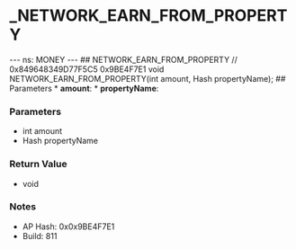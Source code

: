 # _NETWORK_EARN_FROM_PROPERTY

--- ns: MONEY --- ## NETWORK_EARN_FROM_PROPERTY  // 0x849648349D77F5C5 0x9BE4F7E1 void NETWORK_EARN_FROM_PROPERTY(int amount, Hash propertyName);   ## Parameters * **amount**: * **propertyName**:

### Parameters
* int amount
* Hash propertyName

### Return Value
* void

### Notes
* AP Hash: 0x0x9BE4F7E1
* Build: 811

